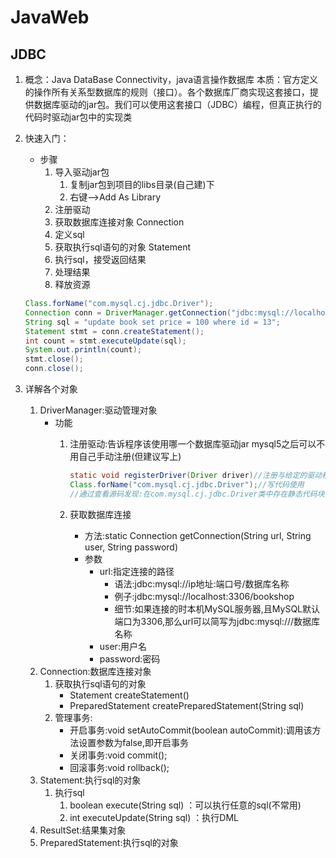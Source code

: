 # JavaWeb

## JDBC

1. 概念：Java DataBase Connectivity，java语言操作数据库
    本质：官方定义的操作所有关系型数据库的规则（接口）。各个数据库厂商实现这套接口，提供数据库驱动的jar包。我们可以使用这套接口（JDBC）编程，但真正执行的代码时驱动jar包中的实现类

2. 快速入门：
   - 步骤
     1. 导入驱动jar包
        1. 复制jar包到项目的libs目录(自己建)下
        2. 右键-->Add As Library
     2. 注册驱动
     3. 获取数据库连接对象 Connection
     4. 定义sql
     5. 获取执行sql语句的对象 Statement
     6. 执行sql，接受返回结果
     7. 处理结果
     8. 释放资源

    ```java
    Class.forName("com.mysql.cj.jdbc.Driver");
    Connection conn = DriverManager.getConnection("jdbc:mysql://localhost:3306/bookshop", "root", "1874155789");
    String sql = "update book set price = 100 where id = 13";
    Statement stmt = conn.createStatement();
    int count = stmt.executeUpdate(sql);
    System.out.println(count);
    stmt.close();
    conn.close();
    ```

3. 详解各个对象
   1. DriverManager:驱动管理对象
      - 功能
        1. 注册驱动:告诉程序该使用哪一个数据库驱动jar
            mysql5之后可以不用自己手动注册(但建议写上)

           ```java
           static void registerDriver(Driver driver)//注册与给定的驱动程DriverManager
           Class.forName("com.mysql.cj.jdbc.Driver");//写代码使用
           //通过查看源码发现:在com.mysql.cj.jdbc.Driver类中存在静态代码块执行registerDriver函数
           ```

        2. 获取数据库连接
           - 方法:static Connection getConnection(String url, String user, String password)
           - 参数
             - url:指定连接的路径
               - 语法:jdbc:mysql://ip地址:端口号/数据库名称
               - 例子:jdbc:mysql://localhost:3306/bookshop
               - 细节:如果连接的时本机MySQL服务器,且MySQL默认端口为3306,那么url可以简写为jdbc:mysql:///数据库名称
             - user:用户名
             - password:密码
   2. Connection:数据库连接对象
      1. 获取执行sql语句的对象
         - Statement createStatement()
         - PreparedStatement createPreparedStatement(String sql)
      2. 管理事务:
         - 开启事务:void setAutoCommit(boolean autoCommit):调用该方法设置参数为false,即开启事务
         - 关闭事务:void commit();
         - 回滚事务:void rollback();
   3. Statement:执行sql的对象
      1. 执行sql
         1. boolean execute(String sql) ：可以执行任意的sql(不常用)
         2. int executeUpdate(String sql) ：执行DML
   4. ResultSet:结果集对象
   5. PreparedStatement:执行sql的对象